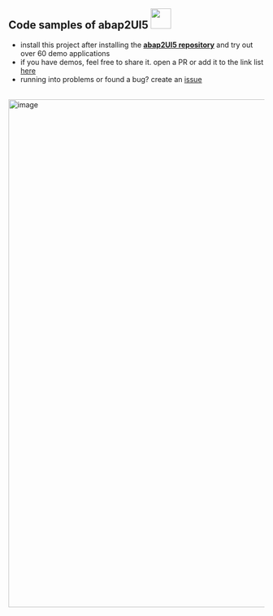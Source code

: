 ## Code samples of abap2UI5 <img src="https://github.com/abap2UI5/abap2UI5/assets/102328295/52ac0bb6-a219-4e9d-9e4f-62698dab3063" width="40">

* install this project after installing the [**abap2UI5 repository**](https://github.com/oblomov-dev/ABAP2UI5) and try out over 60 demo applications
* if you have demos, feel free to share it. open a PR or add it to the link list [here](https://github.com/abap2UI5/abap2UI5/blob/main/docs/links.md)
* running into problems or found a bug? create an [issue](https://github.com/abap2UI5/demo-demos/issues)
<br><br>
<img width="1000" alt="image" src="https://github.com/abap2UI5/abap2UI5-samples/assets/102328295/0b3b1013-a888-4455-871b-e8b211114753">

